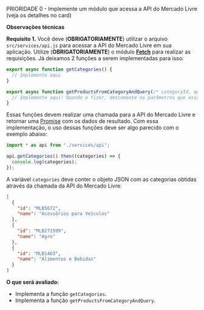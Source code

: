 PRIORIDADE 0 - Implemente um módulo que acessa a API do Mercado Livre (veja os detalhes no card)

**Observações técnicas**

**Requisito 1.** Você deve (**OBRIGATORIAMENTE**) utilizar o arquivo `src/services/api.js` para acessar a API do Mercado Livre em sua aplicação. Utilize (**OBRIGATORIAMENTE**) o módulo **[Fetch](https://developer.mozilla.org/en-US/docs/Web/API/Fetch_API/Using_Fetch)** para realizar as requisições. Já deixamos 2 funções a serem implementadas para isso:

```javascript
export async function getCategories() {
  // Implemente aqui
}

export async function getProductsFromCategoryAndQuery(/* categoryId, query */) {
  // Implemente aqui! Quando o fizer, descomente os parâmetros que essa função recebe
}
```

Essas funções devem realizar uma chamada para a API do Mercado Livre e retornar uma [Promise](https://developer.mozilla.org/en-US/docs/Web/JavaScript/Reference/Global_Objects/Promise) com os dados de resultado. Com essa implementação, o uso dessas funções deve ser algo parecido com o exemplo abaixo:

```javascript
import * as api from "./services/api";

api.getCategories().then((categories) => {
  console.log(categories);
});
```

A variável `categories` deve conter o objeto JSON com as categorias obtidas através da chamada da API do Mercado Livre:

```json
[
  {
    "id": "MLB5672",
    "name": "Acessórios para Veículos"
  },
  {
    "id": "MLB271599",
    "name": "Agro"
  },
  {
    "id": "MLB1403",
    "name": "Alimentos e Bebidas"
  }
]
```

**O que será avaliado:**

- Implementa a função `getCategories`.
- Implementa a função `getProductsFromCategoryAndQuery`.
